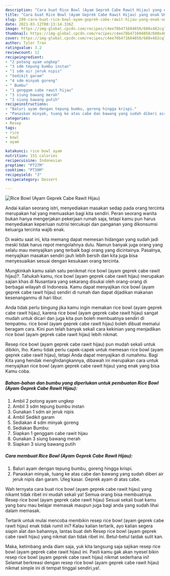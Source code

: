 ```yaml
---
description: "Cara buat Rice Bowl (Ayam Geprek Cabe Rawit Hijau) yang enak Untuk Jualan"
title: "Cara buat Rice Bowl (Ayam Geprek Cabe Rawit Hijau) yang enak Untuk Jualan"
slug: 289-cara-buat-rice-bowl-ayam-geprek-cabe-rawit-hijau-yang-enak-untuk-jualan
date: 2021-03-12T00:13:14.336Z
image: https://img-global.cpcdn.com/recipes/c4ee78b471604850/680x482cq70/rice-bowl-ayam-geprek-cabe-rawit-hijau-foto-resep-utama.jpg
thumbnail: https://img-global.cpcdn.com/recipes/c4ee78b471604850/680x482cq70/rice-bowl-ayam-geprek-cabe-rawit-hijau-foto-resep-utama.jpg
cover: https://img-global.cpcdn.com/recipes/c4ee78b471604850/680x482cq70/rice-bowl-ayam-geprek-cabe-rawit-hijau-foto-resep-utama.jpg
author: Tyler Tran
ratingvalue: 3.2
reviewcount: 12
recipeingredient:
- "2 potong ayam ungkep"
- "3 sdm tepung bumbu instan"
- "1 sdm air jeruk nipis"
- "Sedikit garam"
- "4 sdm minyak goreng"
- " Bumbu"
- "1 genggam cabe rawit hijau"
- "3 siung bawang merah"
- "3 siung bawang putih"
recipeinstructions:
- "Baluri ayam dengan tepung bumbu, goreng hingga krispi."
- "Panaskan minyak, tuang ke atas cabe dan bawang yang sudah diberi air jeruk nipis dan garam. Uleg kasar. Geprek ayam di atas cabe."
categories:
- Resep
tags:
- rice
- bowl
- ayam

katakunci: rice bowl ayam 
nutrition: 151 calories
recipecuisine: Indonesian
preptime: "PT27M"
cooktime: "PT30M"
recipeyield: "3"
recipecategory: Dessert

---
```



![Rice Bowl (Ayam Geprek Cabe Rawit Hijau)](https://img-global.cpcdn.com/recipes/c4ee78b471604850/680x482cq70/rice-bowl-ayam-geprek-cabe-rawit-hijau-foto-resep-utama.jpg)

Andai kalian seorang istri, menyediakan masakan sedap pada orang tercinta merupakan hal yang memuaskan bagi kita sendiri. Peran seorang  wanita bukan hanya mengerjakan pekerjaan rumah saja, tetapi kamu pun harus menyediakan keperluan nutrisi tercukupi dan panganan yang dikonsumsi keluarga tercinta wajib enak.

Di waktu  saat ini, kita memang dapat memesan hidangan yang sudah jadi meski tidak harus repot mengolahnya dulu. Namun banyak juga orang yang selalu mau menyajikan yang terbaik bagi orang yang dicintainya. Pasalnya, menyajikan masakan sendiri jauh lebih bersih dan kita juga bisa menyesuaikan sesuai dengan kesukaan orang tercinta. 



Mungkinkah kamu salah satu penikmat rice bowl (ayam geprek cabe rawit hijau)?. Tahukah kamu, rice bowl (ayam geprek cabe rawit hijau) merupakan sajian khas di Nusantara yang sekarang disukai oleh orang-orang di berbagai wilayah di Indonesia. Kamu dapat menyajikan rice bowl (ayam geprek cabe rawit hijau) sendiri di rumah dan dapat dijadikan makanan kesenanganmu di hari libur.

Anda tidak perlu bingung jika kamu ingin memakan rice bowl (ayam geprek cabe rawit hijau), karena rice bowl (ayam geprek cabe rawit hijau) sangat mudah untuk dicari dan juga kita pun boleh membuatnya sendiri di tempatmu. rice bowl (ayam geprek cabe rawit hijau) boleh dibuat memalui beragam cara. Kini pun telah banyak sekali cara kekinian yang menjadikan rice bowl (ayam geprek cabe rawit hijau) lebih nikmat.

Resep rice bowl (ayam geprek cabe rawit hijau) pun mudah sekali untuk dibikin, lho. Kamu tidak perlu capek-capek untuk memesan rice bowl (ayam geprek cabe rawit hijau), tetapi Anda dapat menyajikan di rumahmu. Bagi Kita yang hendak menghidangkannya, dibawah ini merupakan cara untuk menyajikan rice bowl (ayam geprek cabe rawit hijau) yang enak yang bisa Kamu coba.

<!--inarticleads1-->

##### Bahan-bahan dan bumbu yang diperlukan untuk pembuatan Rice Bowl (Ayam Geprek Cabe Rawit Hijau):

1. Ambil 2 potong ayam ungkep
1. Ambil 3 sdm tepung bumbu instan
1. Gunakan 1 sdm air jeruk nipis
1. Ambil Sedikit garam
1. Sediakan 4 sdm minyak goreng
1. Sediakan  Bumbu:
1. Siapkan 1 genggam cabe rawit hijau
1. Gunakan 3 siung bawang merah
1. Siapkan 3 siung bawang putih




<!--inarticleads2-->

##### Cara membuat Rice Bowl (Ayam Geprek Cabe Rawit Hijau):

1. Baluri ayam dengan tepung bumbu, goreng hingga krispi.
1. Panaskan minyak, tuang ke atas cabe dan bawang yang sudah diberi air jeruk nipis dan garam. Uleg kasar. Geprek ayam di atas cabe.




Wah ternyata cara buat rice bowl (ayam geprek cabe rawit hijau) yang nikamt tidak ribet ini mudah sekali ya! Semua orang bisa membuatnya. Resep rice bowl (ayam geprek cabe rawit hijau) Sesuai sekali buat kamu yang baru mau belajar memasak maupun juga bagi anda yang sudah lihai dalam memasak.

Tertarik untuk mulai mencoba membikin resep rice bowl (ayam geprek cabe rawit hijau) enak tidak rumit ini? Kalau kalian tertarik, ayo kalian segera siapin alat dan bahannya, lantas buat deh Resep rice bowl (ayam geprek cabe rawit hijau) yang nikmat dan tidak ribet ini. Betul-betul taidak sulit kan. 

Maka, ketimbang anda diam saja, yuk kita langsung saja sajikan resep rice bowl (ayam geprek cabe rawit hijau) ini. Pasti kamu gak akan nyesel bikin resep rice bowl (ayam geprek cabe rawit hijau) nikmat sederhana ini! Selamat berkreasi dengan resep rice bowl (ayam geprek cabe rawit hijau) nikmat simple ini di tempat tinggal sendiri,ya!.

